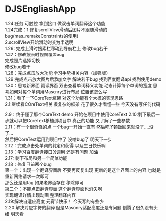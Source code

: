 # DJSEngliashApp
1.24:任务  可触控 拿到接口 做双击单词翻译这个功能   
1.24完成：1.修复scrollView滑动后图片不跟随滑动的bug(mas_remakeConstraints的使用)   
2.scrollView开始滑动时变为半透明   
1.26: 完成上滑时搜索栏移动到导航栏上
修改bug若干   
1.27：修改搜索时视图覆盖bug    
完成照片选择切换   
修改bug若干   
1.28：完成点击放大功能 学习手势相关内容（加强版）   
1.29:完成点击放大图片后添加文字 解决若干bug 找到百度翻译api 找到使用demo   
1.30：思考新界面 阅读界面 双击查看单词释义功能 动态计算每个单词的宽度 思考如何对每个单词用Masonry进行布局 位置该怎么写   
1.31：看了一下CoreText框架 对这个功能有个大概的实现思路       
2.1:继续看COreText相关 很复杂的框架 花了很久才看懂一些  今天没有写任何代码    

2.9：终于懂了那个CoreText demo 开始在项目中使用CoreText
2.10:剩下最后一步就可以把CoreText移植到项目中 真正的功能 又了解了一些参数    
2.11：有一个很奇怪的点 一个bug一开始一直有 然后吃了顿饭回来就没了....没了...   
然后把CoreText运用到项目中了 没啥bug了 明天下一步     
2.12：完成点击处单词的判定和获得 以及生日快乐啊   
2.13：学习百度翻译接口的调用 还是有问题     加油      
2.17: 剩下布局和另一个简单功能          
2.18：修复目前两个bug    
第一个：出现一个翻译界面后 不要再反复出现 更新的是这个界面上的内容 也就是重新网络请求一次即可    
那么还是用tag 如果老界面存在 移除即可    
第二个：不能点击翻译界面 这个翻译界面也消失啊        
实现翻译详情出现动画 整理翻译内容      
2.19:解决自适应高度 元宵节快乐！ 今天写的有些少      
2.20:解决对应字符的翻译 但是Masonry适配高度还是有问题 倒腾了很久没有头绪 明天看   
